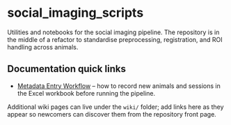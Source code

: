 # social_imaging_scripts

Utilities and notebooks for the social imaging pipeline. The repository is in
the middle of a refactor to standardise preprocessing, registration, and ROI
handling across animals.

## Documentation quick links

- [Metadata Entry Workflow](wiki/metadata_entry_workflow.md) – how to record new
  animals and sessions in the Excel workbook before running the pipeline.

Additional wiki pages can live under the `wiki/` folder; add links here as they
appear so newcomers can discover them from the repository front page.